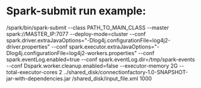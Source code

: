 # Spark-submit run example:

/spark/bin/spark-submit --class PATH_TO_MAIN_CLASS --master spark://MASTER_IP:7077 --deploy-mode=cluster --conf spark.driver.extraJavaOptions="-Dlog4j.configurationFile=log4j2-driver.properties" --conf spark.executor.extraJavaOptions="-Dlog4j.configurationFile=log4j2-workers.properties" --conf spark.eventLog.enabled=true --conf spark.eventLog.dir=/tmp/spark-events --conf Dspark.worker.cleanup.enabled=false --executor-memory 2G --total-executor-cores 2 ../shared_disk/connectionfactory-1.0-SNAPSHOT-jar-with-dependencies.jar /shared_disk/input_file.xml 1000